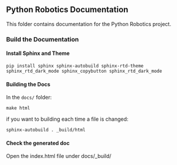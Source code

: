 ## Python Robotics Documentation

This folder contains documentation for the Python Robotics project.


### Build the Documentation

#### Install Sphinx and Theme

```
pip install sphinx sphinx-autobuild sphinx-rtd-theme sphinx_rtd_dark_mode sphinx_copybutton sphinx_rtd_dark_mode
```

#### Building the Docs

In the `docs/` folder:
```
make html
```

if you want to building each time a file is changed:

```
sphinx-autobuild . _build/html
```

#### Check the generated doc

Open the index.html file under docs/_build/
